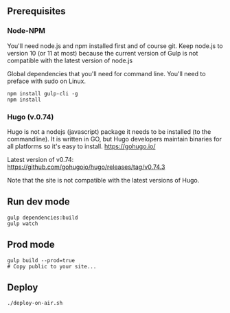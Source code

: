 ## Prerequisites

### Node-NPM

You'll need node.js and npm installed first and of course git. Keep node.js to version 10 (or 11 at most) because the current version of Gulp is not compatible with the latest version of node.js

Global dependencies that you'll need for command line. You'll need to preface with sudo on Linux.

```
npm install gulp-cli -g
npm install
```

### Hugo (v.0.74)

Hugo is not a nodejs (javascript) package it needs to be installed (to the commandline). It is written in GO, but Hugo developers maintain binaries for all platforms so it's easy to install. https://gohugo.io/

Latest version of v0.74: https://github.com/gohugoio/hugo/releases/tag/v0.74.3

Note that the site is not compatible with the latest versions of Hugo.

## Run dev mode

```
gulp dependencies:build
gulp watch
```

## Prod mode

```
gulp build --prod=true
# Copy public to your site...
```

## Deploy 

```
./deploy-on-air.sh
```

